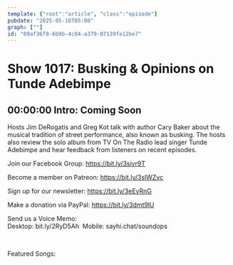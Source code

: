 ```yaml
---
template: {"root":"article", "class":"episode"}
pubdate: "2025-05-16T05:00"
graph: [""]
id: "09af36f8-6b9b-4c84-a379-07139fa12be7"
---
```






# Show 1017: Busking & Opinions on Tunde Adebimpe



## 00:00:00 Intro: Coming Soon

Hosts Jim DeRogatis and Greg Kot talk with author Cary Baker about the musical tradition of street performance, also known as busking. The hosts also review the solo album from TV On The Radio lead singer Tunde Adebimpe and hear feedback from listeners on recent episodes.

Join our Facebook Group: https://bit.ly/3sivr9T

Become a member on Patreon: https://bit.ly/3slWZvc

Sign up for our newsletter: https://bit.ly/3eEvRnG

Make a donation via PayPal: https://bit.ly/3dmt9lU

Send us a Voice Memo: Desktop: bit.ly/2RyD5Ah  Mobile: sayhi.chat/soundops

 

Featured Songs: